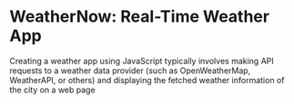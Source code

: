 # WeatherNow: Real-Time Weather App
Creating a weather app using JavaScript typically involves making API requests to a 
weather data provider (such as OpenWeatherMap, WeatherAPI, or others) and displaying the 
fetched weather information of the city
on a web page

